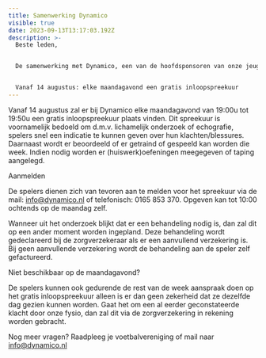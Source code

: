 ```yaml
---
title: Samenwerking Dynamico
visible: true
date: 2023-09-13T13:17:03.192Z
description: >-
  Beste leden,


  De samenwerking met Dynamico, een van de hoofdsponsoren van onze jeugd, is verder uitgebreid.


  Vanaf 14 augustus: elke maandagavond een gratis inloopspreekuur
---
```

Vanaf 14 augustus zal er bij Dynamico elke maandagavond van 19:00u tot 19:50u een gratis inloopspreekuur plaats vinden. Dit spreekuur is voornamelijk bedoeld om d.m.v. lichamelijk onderzoek of echografie, spelers snel een indicatie te kunnen geven over hun klachten/blessures. Daarnaast wordt er beoordeeld of er getraind of gespeeld kan worden die week. Indien nodig worden er (huiswerk)oefeningen meegegeven of taping aangelegd.

Aanmelden 

De spelers dienen zich van tevoren aan te melden voor het spreekuur via de mail: info@dynamico.nl of telefonisch: 0165 853 370. Opgeven kan tot 10:00 ochtends op de maandag zelf.  

Wanneer uit het onderzoek blijkt dat er een behandeling nodig is, dan zal dit op een ander moment worden ingepland. Deze behandeling wordt gedeclareerd bij de zorgverzekeraar als er een aanvullend verzekering is. Bij geen aanvullende verzekering wordt de behandeling aan de speler zelf gefactureerd.

Niet beschikbaar op de maandagavond?  

De spelers kunnen ook gedurende de rest van de week aanspraak doen op het gratis inloopspreekuur alleen is er dan geen zekerheid dat ze dezelfde dag gezien kunnen worden. Gaat het om een al eerder geconstateerde klacht door onze fysio, dan zal dit via de zorgverzekering in rekening worden gebracht.  

Nog meer vragen? Raadpleeg je voetbalvereniging of mail naar info@dynamico.nl
